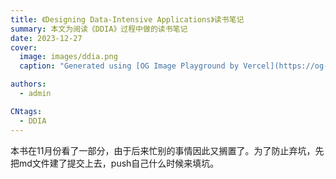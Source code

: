 ```yaml
---
title: 《Designing Data-Intensive Applications》读书笔记
summary: 本文为阅读《DDIA》过程中做的读书笔记
date: 2023-12-27
cover:
  image: images/ddia.png
  caption: "Generated using [OG Image Playground by Vercel](https://og-playground.vercel.app/)"

authors:
  - admin

CNtags:
  - DDIA
---
```


本书在11月份看了一部分，由于后来忙别的事情因此又搁置了。为了防止弃坑，先把md文件建了提交上去，push自己什么时候来填坑。